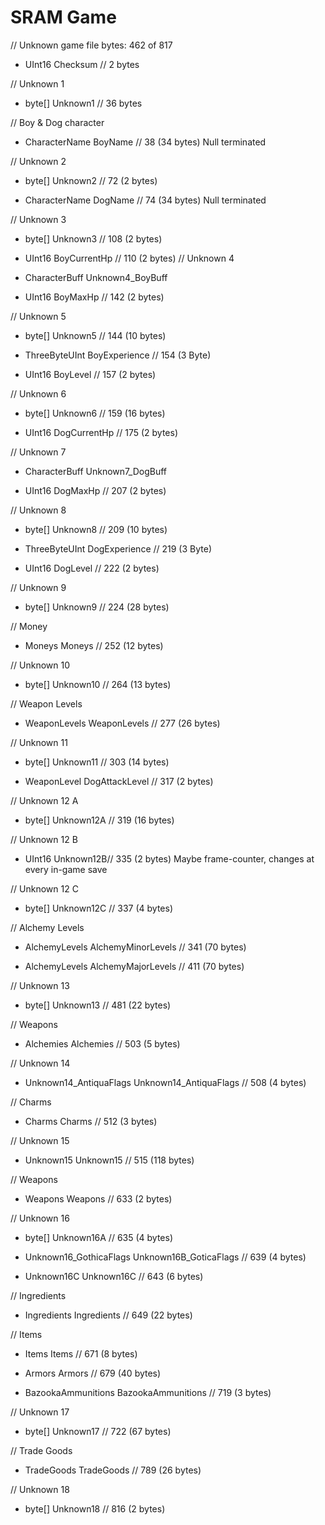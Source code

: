 ﻿# SRAM Game

// Unknown game file bytes: 462 of 817
* UInt16 Checksum // 2 bytes

// Unknown 1
* byte[] Unknown1 // 36 bytes

// Boy & Dog character
* CharacterName BoyName // 38 (34 bytes) Null terminated

// Unknown 2
* byte[] Unknown2 // 72 (2 bytes)

* CharacterName DogName // 74 (34 bytes) Null terminated

// Unknown 3
* byte[] Unknown3 // 108 (2 bytes)

* UInt16 BoyCurrentHp // 110 (2 bytes)
// Unknown 4
* CharacterBuff Unknown4_BoyBuff

* UInt16 BoyMaxHp // 142 (2 bytes)

// Unknown 5
* byte[] Unknown5 // 144 (10 bytes)

* ThreeByteUInt BoyExperience // 154 (3 Byte)

* UInt16 BoyLevel // 157 (2 bytes)

// Unknown 6
* byte[] Unknown6 // 159 (16 bytes)

* UInt16 DogCurrentHp // 175 (2 bytes)

// Unknown 7
* CharacterBuff Unknown7_DogBuff 

* UInt16 DogMaxHp // 207 (2 bytes)

// Unknown 8
* byte[] Unknown8 // 209 (10 bytes)

* ThreeByteUInt DogExperience // 219 (3 Byte)

* UInt16 DogLevel // 222 (2 bytes)

// Unknown 9
* byte[] Unknown9 // 224 (28 bytes)

// Money
* Moneys Moneys // 252 (12 bytes)

// Unknown 10
* byte[] Unknown10 // 264 (13 bytes)

// Weapon Levels
* WeaponLevels WeaponLevels // 277 (26 bytes)

// Unknown 11
* byte[] Unknown11 // 303 (14 bytes)

* WeaponLevel DogAttackLevel // 317 (2 bytes)

// Unknown 12 A
* byte[] Unknown12A // 319 (16 bytes)

// Unknown 12 B
* UInt16 Unknown12B// 335 (2 bytes) Maybe frame-counter, changes at every in-game save

// Unknown 12 C
* byte[] Unknown12C // 337 (4 bytes)

// Alchemy Levels
* AlchemyLevels AlchemyMinorLevels // 341 (70 bytes)

* AlchemyLevels AlchemyMajorLevels // 411 (70 bytes)

// Unknown 13
* byte[] Unknown13 // 481 (22 bytes)

// Weapons
* Alchemies Alchemies // 503 (5 bytes)

// Unknown 14
* Unknown14_AntiquaFlags Unknown14_AntiquaFlags // 508 (4 bytes) 

// Charms
* Charms Charms // 512 (3 bytes)

// Unknown 15
* Unknown15 Unknown15 // 515 (118 bytes)

// Weapons
* Weapons Weapons // 633 (2 bytes)

// Unknown 16

* byte[] Unknown16A // 635 (4 bytes) 

* Unknown16_GothicaFlags Unknown16B_GoticaFlags // 639 (4 bytes)

* Unknown16C Unknown16C // 643 (6 bytes) 

// Ingredients
* Ingredients Ingredients // 649 (22 bytes)

// Items
* Items Items // 671 (8 bytes)

* Armors Armors // 679 (40 bytes)

* BazookaAmmunitions BazookaAmmunitions // 719 (3 bytes)

// Unknown 17
* byte[] Unknown17 // 722 (67 bytes)

// Trade Goods
* TradeGoods TradeGoods // 789 (26 bytes)

// Unknown 18
* byte[] Unknown18 // 816 (2 bytes)

